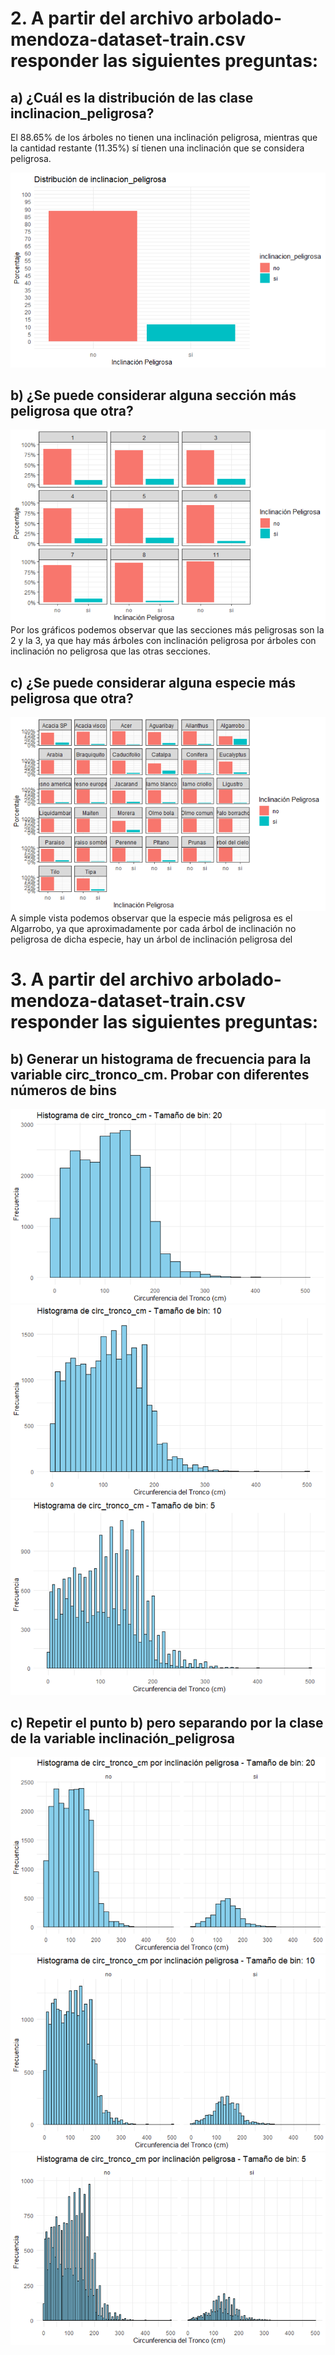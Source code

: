 # 2. A partir del archivo arbolado-mendoza-dataset-train.csv responder las siguientes preguntas:
## a) ¿Cuál es la distribución de las clase inclinacion_peligrosa?

El 88.65% de los árboles no tienen una inclinación peligrosa, mientras que la cantidad restante (11.35%) sí tienen una inclinación que se considera peligrosa.

![](images/distribucion_inclinacion_peligrosa.png)
## b) ¿Se puede considerar alguna sección más peligrosa que otra?

![](images/distribucion_inclinacion_peligrosa_seccion.png)
Por los gráficos podemos observar que las secciones más peligrosas son la 2 y la 3, ya que hay más árboles con inclinación peligrosa por árboles con inclinación no peligrosa que las otras secciones.
## c) ¿Se puede considerar alguna especie más peligrosa que otra?
![](images/distribucion_inclinacion_peligrosa_especie.png)
A simple vista podemos observar que la especie más peligrosa es el Algarrobo, ya que aproximadamente por cada árbol de inclinación no peligrosa de dicha especie, hay un árbol de inclinación peligrosa del 
# 3. A partir del archivo arbolado-mendoza-dataset-train.csv responder las siguientes preguntas:

## b) Generar un histograma de frecuencia para la variable circ_tronco_cm. Probar con diferentes  números de bins

![](images/histograma_circ_tronco_20bins.png)![](images/histograma_circ_tronco_10bins.png)
![](images/histograma_circ_tronco_5bins.png)
## c) Repetir el punto b) pero separando por la clase de la variable inclinación_peligrosa

![](images/histograma_circ_tronco_inclinacion_peligrosa_20bin.png)
![](images/histograma_circ_tronco_inclinacion_peligrosa_10bin.png)
![](images/histograma_circ_tronco_inclinacion_peligrosa_5bin.png)
